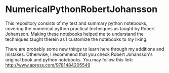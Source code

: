 # NumericalPythonRobertJohansson

This repository consists of my test and summary python notebooks, 
covering the numerical python practical techniques as taught by Robert Johansson. Making these notebooks helped me to understand the techniques taught therein as I customize the notebooks to my liking.

There are probably some new things to learn here through my additions and mistakes. Otherwise, I recommend that you check Robert Johansson's original book and python notebooks. You may follow this link: http://www.apress.com/9781484205549

